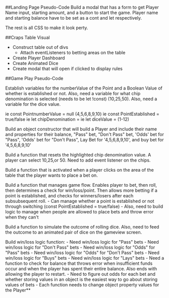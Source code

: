 ##Landing Page Pseudo-Code
Build a modal that has a form to get Player Name input, starting amount, and a button to start the game. Player name and starting balance have to be set as a cont and let respectively.

The rest is all CSS to make it look perty.

##Craps Table Visual
- Construct table out of divs
    - Attach eventListeners to betting areas on the table
- Create Player Dashboard
- Create Animated Dice
- Create modal that will open if clicked to display rules

##Game Play Pseudo-Code

Establish variables for the numberValue of the Point and a Boolean Value of whether is established or not. Also, need a variable for what chip denomination is selected (needs to be let !const) (10,25,50). Also, need a variable for the dice value.

ie const PointnumberValue = null (4,5,6,8,9,10)
ie const PointEstablished = true/false
ie let chipDenomination =
ie let diceValue = (1-12)


Build an object constructor that will build a Player and include their name and properties for their balance, "Pass" bet, "Don't Pass" bet, 'Odds' bet for "Pass", 'Odds' bet for "Don't Pass", Lay Bet for '4,5,6,8,9,10', and buy bet for '4,5,6,8,9,10'

Build a function that resets the highlighted chip denomination value. A player can select 10,25,or 50. Need to add event listener on the chips.

Build a function that is activated when a player clicks on the area of the table that the player wants to place a bet on.

Build a function that manages game flow. Enables player to bet, then roll, then determines a check for win/loss/point. Then allows more betting if a point is established, and checks for winners/losers after each subsubsequent roll.
    - Can manage whether a point is established or not through switching (const PointEstablished = true/false)
    - Also, need to build logic to manage when people are allowed to place bets and throw error when they can't

Build a function to simulate the outcome of rolling dice. Also, need to feed the outcome to an animated pair of dice on the gameview screen.

Build win/loss logic function:
    - Need win/loss logic for "Pass" bets
    - Need win/loss logic for "Don't Pass" bets
    - Need win/loss logic for "Odds" for "Pass" bets
    - Need win/loss logic for "Odds" for "Don't Pass" bets
    - Need win/loss logic for "Buys" bets
    - Need win/loss logic for "Lays" bets
    - Need a function to check for balance that throws error when insufficient funds occur and when the player has spent their entire balance. Also ends with allowing the player to restart.
    - Need to figure out odds for each bet and whether storing values in an object is the easiest way to go about storing values of bets
    - Each function needs to change object property values for the Player**





